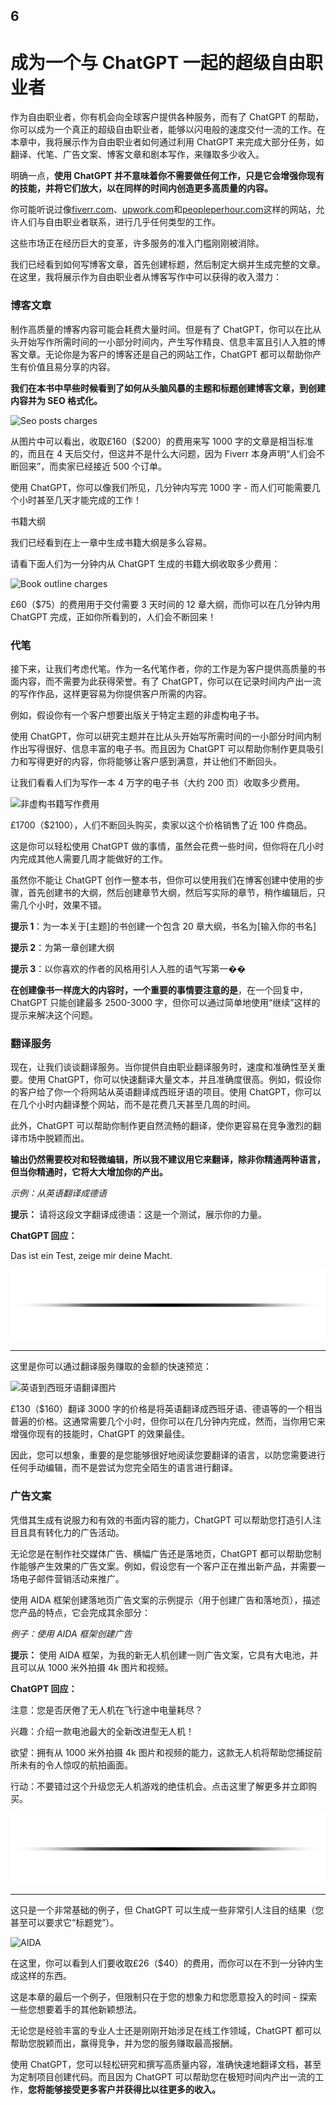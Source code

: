 ## 6

# 成为一个与 ChatGPT 一起的超级自由职业者

作为自由职业者，你有机会向全球客户提供各种服务，而有了 ChatGPT 的帮助，你可以成为一个真正的超级自由职业者，能够以闪电般的速度交付一流的工作。在本章中，我将展示作为自由职业者如何通过利用 ChatGPT 来完成大部分任务，如翻译、代笔、广告文案、博客文章和剧本写作，来赚取多少收入。

明确一点，**使用 ChatGPT 并不意味着你不需要做任何工作，只是它会增强你现有的技能，并将它们放大，以在同样的时间内创造更多高质量的内容。**

你可能听说过像[fiverr.com](http://fiverr.com)、[upwork.com](http://upwork.com)和[peopleperhour.com](http://peopleperhour.com)这样的网站，允许人们与自由职业者联系，进行几乎任何类型的工作。

这些市场正在经历巨大的变革，许多服务的准入门槛刚刚被消除。

我们已经看到如何写博客文章，首先创建标题，然后制定大纲并生成完整的文章。在这里，我将展示作为自由职业者从博客写作中可以获得的收入潜力：

### 博客文章

制作高质量的博客内容可能会耗费大量时间。但是有了 ChatGPT，你可以在比从头开始写作所需时间的一小部分时间内，产生写作精良、信息丰富且引人入胜的博客文章。无论你是为客户的博客还是自己的网站工作，ChatGPT 都可以帮助你产生有价值且易分享的内容。

**我们在本书中早些时候看到了如何从头脑风暴的主题和标题创建博客文章，到创建内容并为 SEO 格式化。**

![Seo posts charges](img/00006.unknown)

从图片中可以看出，收取£160（$200）的费用来写 1000 字的文章是相当标准的，而且在 4 天后交付，但这并不是什么大问题，因为 Fiverr 本身声明“人们会不断回来”，而卖家已经接近 500 个订单。

使用 ChatGPT，你可以像我们所见，几分钟内写完 1000 字 - 而人们可能需要几个小时甚至几天才能完成的工作！

书籍大纲

我们已经看到在上一章中生成书籍大纲是多么容易。

请看下面人们为一分钟内从 ChatGPT 生成的书籍大纲收取多少费用：

![Book outline charges](img/00007.unknown)

£60（$75）的费用用于交付需要 3 天时间的 12 章大纲，而你可以在几分钟内用 ChatGPT 完成，正如你所看到的，人们会不断回来！

### 代笔

接下来，让我们考虑代笔。作为一名代笔作者，你的工作是为客户提供高质量的书面内容，而不需要为此获得荣誉。有了 ChatGPT，你可以在记录时间内产出一流的写作作品，这样更容易为你提供客户所需的内容。

例如，假设你有一个客户想要出版关于特定主题的非虚构电子书。

使用 ChatGPT，你可以研究主题并在比从头开始写所需时间的一小部分时间内制作出写得很好、信息丰富的电子书。而且因为 ChatGPT 可以帮助你制作更具吸引力和写得更好的内容，你将能够让客户感到满意，并让他们不断回头。

让我们看看人们为写作一本 4 万字的电子书（大约 200 页）收取多少费用。

![非虚构书籍写作费用](img/00008.unknown)

£1700（$2100），人们不断回头购买，卖家以这个价格销售了近 100 件商品。

这是你可以轻松使用 ChatGPT 做的事情，虽然会花费一些时间，但你将在几小时内完成其他人需要几周才能做好的工作。

虽然你不能让 ChatGPT 创作一整本书，但你可以使用我们在博客创建中使用的步骤，首先创建书的大纲，然后创建章节大纲，然后写实际的章节，稍作编辑后，只需几个小时，效果不错。

**提示 1**：为一本关于[主题]的书创建一个包含 20 章大纲，书名为[输入你的书名]

**提示 2**：为第一章创建大纲

**提示 3**：以你喜欢的作者的风格用引人入胜的语气写第一��

**在创建像书一样庞大的内容时，一个重要的事情要注意的是**，在一个回复中，ChatGPT 只能创建最多 2500-3000 字，但你可以通过简单地使用“继续”这样的提示来解决这个问题。

### 翻译服务

现在，让我们谈谈翻译服务。当你提供自由职业翻译服务时，速度和准确性至关重要。使用 ChatGPT，你可以快速翻译大量文本，并且准确度很高。例如，假设你的客户给了你一个将网站从英语翻译成西班牙语的项目。使用 ChatGPT，你可以在几个小时内翻译整个网站，而不是花费几天甚至几周的时间。

此外，ChatGPT 可以帮助你制作更自然流畅的翻译，使你更容易在竞争激烈的翻译市场中脱颖而出。

**输出仍然需要校对和轻微编辑，所以我不建议用它来翻译，除非你精通两种语言，但当你精通时，它将大大增加你的产出。**

*示例：从英语翻译成德语*

**提示：** 请将这段文字翻译成德语：这是一个测试，展示你的力量。

**ChatGPT 回应：**

Das ist ein Test, zeige mir deine Macht.

![](img/svgimg0003.svg)

* * *

这里是你可以通过翻译服务赚取的金额的快速预览：

![英语到西班牙语翻译图片](img/00009.unknown)

£130（$160）翻译 3000 字的价格是将英语翻译成西班牙语、德语等的一个相当普遍的价格。这通常需要几个小时，但你可以在几分钟内完成，然而，当你用它来增强你现有的技能时，ChatGPT 的效果最佳。

因此，您可以想象，重要的是您能够很好地阅读您要翻译的语言，以防您需要进行任何手动编辑，而不是尝试为您完全陌生的语言进行翻译。

### 广告文案

凭借其生成有说服力和有效的书面内容的能力，ChatGPT 可以帮助您打造引人注目且具有转化力的广告活动。

无论您是在制作社交媒体广告、横幅广告还是落地页，ChatGPT 都可以帮助您制作能够产生效果的广告文案。例如，假设您有一个客户正在推出新产品，并需要一场电子邮件营销活动来推广。

使用 AIDA 框架创建落地页广告文案的示例提示（用于创建广告和落地页），描述您产品的特点，它会完成其余部分：

*例子：使用 AIDA 框架创建广告*

**提示：** 使用 AIDA 框架，为我的新无人机创建一则广告文案，它具有大电池，并且可以从 1000 米外拍摄 4k 图片和视频。

**ChatGPT 回应：**

注意：您是否厌倦了无人机在飞行途中电量耗尽？

兴趣：介绍一款电池最大的全新改进型无人机！

欲望：拥有从 1000 米外拍摄 4k 图片和视频的能力，这款无人机将帮助您捕捉前所未有的令人惊叹的航拍画面。

行动：不要错过这个升级您无人机游戏的绝佳机会。点击这里了解更多并立即购买。

![](img/svgimg0003.svg)

* * *

这只是一个非常基础的例子，但 ChatGPT 可以生成一些非常引人注目的结果（您甚至可以要求它“标题党”）。

![AIDA](img/00010.unknown)

在这里，你可以看到人们要收取£26（$40）的费用，而你可以在不到一分钟内生成这样的东西。

这是本章的最后一个例子，但限制只在于您的想象力和您愿意投入的时间 - 探索一些您想要着手的其他新颖想法。

无论您是经验丰富的专业人士还是刚刚开始涉足在线工作领域，ChatGPT 都可以帮助您脱颖而出，赢得竞争，并为您的服务赚取最高报酬。

使用 ChatGPT，您可以轻松研究和撰写高质量内容，准确快速地翻译文档，甚至为定制项目创建代码。而且因为 ChatGPT 可以帮助您在极短时间内产出一流的工作，**您将能够接受更多客户并获得比以往更多的收入。**
